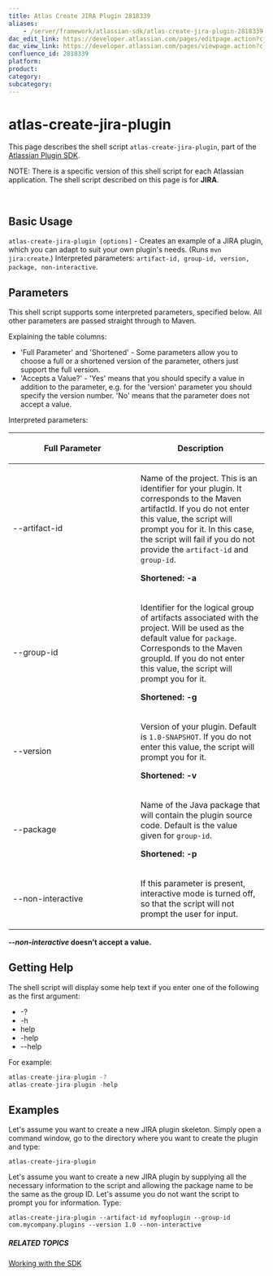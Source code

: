 ```yaml
---
title: Atlas Create JIRA Plugin 2818339
aliases:
    - /server/framework/atlassian-sdk/atlas-create-jira-plugin-2818339.html
dac_edit_link: https://developer.atlassian.com/pages/editpage.action?cjm=wozere&pageId=2818339
dac_view_link: https://developer.atlassian.com/pages/viewpage.action?cjm=wozere&pageId=2818339
confluence_id: 2818339
platform:
product:
category:
subcategory:
---
```

# atlas-create-jira-plugin

This page describes the shell script `atlas-create-jira-plugin`, part of the [Atlassian Plugin SDK](/server/framework/atlassian-sdk/working-with-the-sdk-2818723.html).

NOTE: There is a specific version of this shell script for each Atlassian application. The shell script described on this page is for **JIRA**.

 

## Basic Usage

`atlas-create-jira-plugin [options]` - Creates an example of a JIRA plugin, which you can adapt to suit your own plugin's needs. (Runs `mvn jira:create`.) Interpreted parameters: `artifact-id, group-id, version, package, non-interactive`.

## Parameters

This shell script supports some interpreted parameters, specified below. All other parameters are passed straight through to Maven.

Explaining the table columns:

-   'Full Parameter' and 'Shortened' - Some parameters allow you to choose a full or a shortened version of the parameter, others just support the full version.
-   'Accepts a Value?' - 'Yes' means that you should specify a value in addition to the parameter, e.g. for the 'version' parameter you should specify the version number. 'No' means that the parameter does not accept a value.

Interpreted parameters:

<table>
<colgroup>
<col style="width: 50%" />
<col style="width: 50%" />
</colgroup>
<thead>
<tr class="header">
<th><p>Full Parameter</p></th>
<th><p>Description</p></th>
</tr>
</thead>
<tbody>
<tr class="odd">
<td><p>--artifact-id</p></td>
<td><p>Name of the project. This is an identifier for your plugin. It corresponds to the Maven artifactId. If you do not enter this value, the script will prompt you for it. In this case, the script will fail if you do not provide the <code>artifact-id</code> and <code>group-id</code>.</p>
<p><strong>Shortened: -a</strong></p></td>
</tr>
<tr class="even">
<td><p>--group-id</p></td>
<td><p>Identifier for the logical group of artifacts associated with the project. Will be used as the default value for <code>package</code>. Corresponds to the Maven groupId. If you do not enter this value, the script will prompt you for it.</p>
<p><strong>Shortened: -g</strong></p></td>
</tr>
<tr class="odd">
<td><p>--version</p></td>
<td><p>Version of your plugin. Default is <code>1.0-SNAPSHOT</code>. If you do not enter this value, the script will prompt you for it.</p>
<p><strong>Shortened: -v</strong></p></td>
</tr>
<tr class="even">
<td><p>--package</p></td>
<td><p>Name of the Java package that will contain the plugin source code. Default is the value given for <code>group-id</code>.</p>
<p><strong>Shortened: -p</strong></p></td>
</tr>
<tr class="odd">
<td><p>--non-interactive</p></td>
<td><p>If this parameter is present, interactive mode is turned off, so that the script will not prompt the user for input.</p></td>
</tr>
</tbody>
</table>

***--non-interactive* doesn't accept a value.**

## Getting Help

The shell script will display some help text if you enter one of the following as the first argument:

-   -?
-   -h
-   help
-   -help
-   --help

For example:

``` javascript
atlas-create-jira-plugin -?
atlas-create-jira-plugin -help
```

## Examples

Let's assume you want to create a new JIRA plugin skeleton. Simply open a command window, go to the directory where you want to create the plugin and type:

    atlas-create-jira-plugin

Let's assume you want to create a new JIRA plugin by supplying all the necessary information to the script and allowing the package name to be the same as the group ID. Let's assume you do not want the script to prompt you for information. Type:

    atlas-create-jira-plugin --artifact-id myfooplugin --group-id com.mycompany.plugins --version 1.0 --non-interactive

##### RELATED TOPICS

[Working with the SDK](/server/framework/atlassian-sdk/working-with-the-sdk-2818723.html)

























